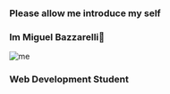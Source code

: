 ### Please allow me introduce my self 
### Im Miguel Bazzarelli👋

![me](https://user-images.githubusercontent.com/105244506/196019391-b43de677-ae98-4120-8d60-69bca4a9383f.png)

### Web Development Student
